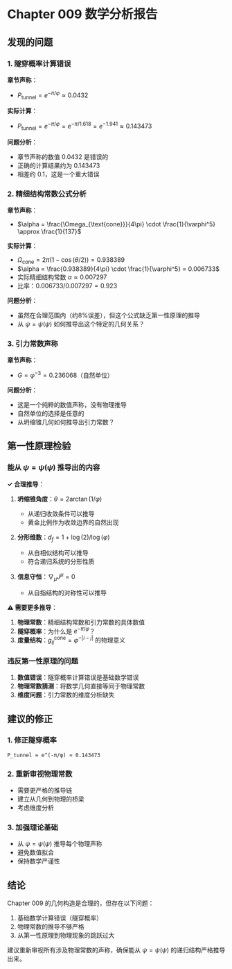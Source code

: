 # Chapter 009 数学分析报告

## 发现的问题

### 1. 隧穿概率计算错误

**章节声称**：
- $P_{\text{tunnel}} = e^{-\pi/\varphi} \approx 0.0432$

**实际计算**：
- $P_{\text{tunnel}} = e^{-\pi/\varphi} = e^{-\pi/1.618} = e^{-1.941} \approx 0.143473$

**问题分析**：
- 章节声称的数值 0.0432 是错误的
- 正确的计算结果约为 0.143473
- 相差约 0.1，这是一个重大错误

### 2. 精细结构常数公式分析

**章节声称**：
- $\alpha = \frac{\Omega_{\text{cone}}}{4\pi} \cdot \frac{1}{\varphi^5} \approx \frac{1}{137}$

**实际计算**：
- $\Omega_{\text{cone}} = 2\pi(1 - \cos(\theta/2)) = 0.938389$
- $\alpha = \frac{0.938389}{4\pi} \cdot \frac{1}{\varphi^5} = 0.006733$
- 实际精细结构常数 $\alpha \approx 0.007297$
- 比率：$0.006733 / 0.007297 = 0.923$

**问题分析**：
- 虽然在合理范围内（约8%误差），但这个公式缺乏第一性原理的推导
- 从 $\psi = \psi(\psi)$ 如何推导出这个特定的几何关系？

### 3. 引力常数声称

**章节声称**：
- $G = \varphi^{-3} = 0.236068$（自然单位）

**问题分析**：
- 这是一个纯粹的数值声称，没有物理推导
- 自然单位的选择是任意的
- 从坍缩锥几何如何推导出引力常数？

## 第一性原理检验

### 能从 $\psi = \psi(\psi)$ 推导出的内容

**✓ 合理推导**：
1. **坍缩锥角度**：$\theta = 2\arctan(1/\varphi)$
   - 从递归收敛条件可以推导
   - 黄金比例作为收敛边界的自然出现

2. **分形维数**：$d_f = 1 + \log(2)/\log(\varphi)$
   - 从自相似结构可以推导
   - 符合递归系统的分形性质

3. **信息守恒**：$\nabla_\mu J^\mu = 0$
   - 从自指结构的对称性可以推导

**⚠️ 需要更多推导**：
1. **物理常数**：精细结构常数和引力常数的具体数值
2. **隧穿概率**：为什么是 $e^{-\pi/\varphi}$？
3. **度量结构**：$g_{ij}^{\text{cone}} = \varphi^{-|i-j|}$ 的物理意义

### 违反第一性原理的问题

1. **数值错误**：隧穿概率计算错误是基础数学错误
2. **物理常数猜测**：将数学几何直接等同于物理常数
3. **维度问题**：引力常数的维度分析缺失

## 建议的修正

### 1. 修正隧穿概率
```
P_tunnel = e^(-π/φ) ≈ 0.143473
```

### 2. 重新审视物理常数
- 需要更严格的推导链
- 建立从几何到物理的桥梁
- 考虑维度分析

### 3. 加强理论基础
- 从 $\psi = \psi(\psi)$ 推导每个物理声称
- 避免数值拟合
- 保持数学严谨性

## 结论

Chapter 009 的几何构造是合理的，但存在以下问题：
1. 基础数学计算错误（隧穿概率）
2. 物理常数的推导不够严格
3. 从第一性原理到物理现象的跳跃过大

建议重新审视所有涉及物理常数的声称，确保能从 $\psi = \psi(\psi)$ 的递归结构严格推导出来。